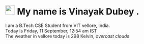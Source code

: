 
<h1><img src="https://emojis.slackmojis.com/emojis/images/1531849430/4246/blob-sunglasses.gif?1531849430" width="30"/> My name is Vinayak Dubey .</h1>
<p>I am a B.Tech CSE Student from VIT vellore, India. <br> Today is Friday, 11 September, 12:54 am IST <br> The weather in vellore today is 298 Kelvin, <i> overcast clouds </i><p>